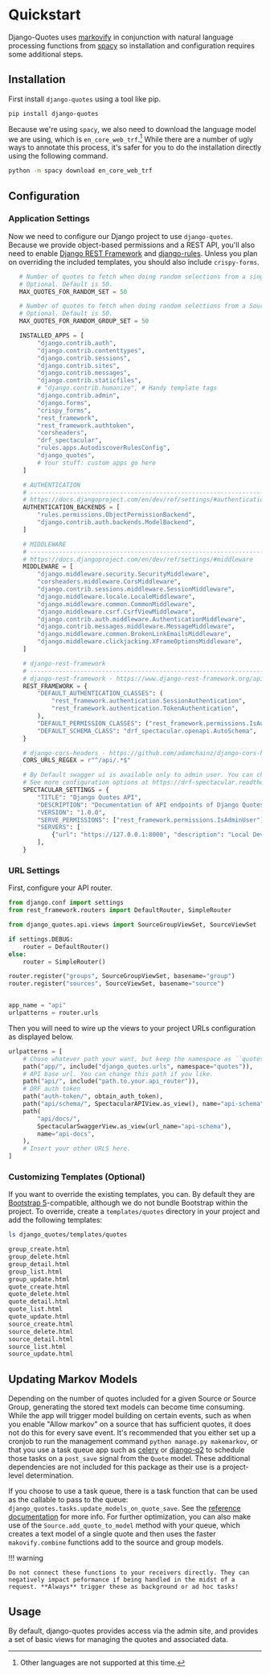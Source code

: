 # Quickstart

Django-Quotes uses [markovify](https://github.com/jsvine/markovify) in conjunction with natural language processing functions from [spacy](https://spacy.io) so installation and configuration requires some additional steps.

## Installation

First install `django-quotes` using a tool like pip.

```bash title="🎉 Look, it's the way you install almost every library!"
pip install django-quotes
```

Because we're using `spacy`, we also need to download the language model we are using, which is `en_core_web_trf`.[^1] While there are a number of ugly ways to annotate this process, it's safer for you to do the installation directly using the following command.

```bash title="It's an extra step because academia."
python -m spacy download en_core_web_trf
```

## Configuration

### Application Settings

Now we need to configure our Django project to use `django-quotes`. Because we provide object-based permissions and a REST API, you'll also need to enable [Django REST Framework](https://www.django-rest-framework.org) and [django-rules](https://github.com/dfunckt/django-rules). Unless you plan on overriding the included templates, you should also include `crispy-forms`.

```python title="settings.py"
   # Number of quotes to fetch when doing random selections from a single source.
   # Optional. Default is 50.
   MAX_QUOTES_FOR_RANDOM_SET = 50

   # Number of quotes to fetch when doing random selections from a SourceGroup.
   # Optional. Default is 50.
   MAX_QUOTES_FOR_RANDOM_GROUP_SET = 50

   INSTALLED_APPS = [
        "django.contrib.auth",
        "django.contrib.contenttypes",
        "django.contrib.sessions",
        "django.contrib.sites",
        "django.contrib.messages",
        "django.contrib.staticfiles",
        # "django.contrib.humanize", # Handy template tags
        "django.contrib.admin",
        "django.forms",
        "crispy_forms",
        "rest_framework",
        "rest_framework.authtoken",
        "corsheaders",
        "drf_spectacular",
        "rules.apps.AutodiscoverRulesConfig",
        "django_quotes",
        # Your stuff: custom apps go here
    ]

    # AUTHENTICATION
    # ------------------------------------------------------------------------------
    # https://docs.djangoproject.com/en/dev/ref/settings/#authentication-backends
    AUTHENTICATION_BACKENDS = [
        "rules.permissions.ObjectPermissionBackend",
        "django.contrib.auth.backends.ModelBackend",
    ]

    # MIDDLEWARE
    # ------------------------------------------------------------------------------
    # https://docs.djangoproject.com/en/dev/ref/settings/#middleware
    MIDDLEWARE = [
        "django.middleware.security.SecurityMiddleware",
        "corsheaders.middleware.CorsMiddleware",
        "django.contrib.sessions.middleware.SessionMiddleware",
        "django.middleware.locale.LocaleMiddleware",
        "django.middleware.common.CommonMiddleware",
        "django.middleware.csrf.CsrfViewMiddleware",
        "django.contrib.auth.middleware.AuthenticationMiddleware",
        "django.contrib.messages.middleware.MessageMiddleware",
        "django.middleware.common.BrokenLinkEmailsMiddleware",
        "django.middleware.clickjacking.XFrameOptionsMiddleware",
    ]

    # django-rest-framework
    # -------------------------------------------------------------------------------
    # django-rest-framework - https://www.django-rest-framework.org/api-guide/settings/
    REST_FRAMEWORK = {
        "DEFAULT_AUTHENTICATION_CLASSES": (
            "rest_framework.authentication.SessionAuthentication",
            "rest_framework.authentication.TokenAuthentication",
        ),
        "DEFAULT_PERMISSION_CLASSES": ("rest_framework.permissions.IsAuthenticated",),
        "DEFAULT_SCHEMA_CLASS": "drf_spectacular.openapi.AutoSchema",
    }

    # django-cors-headers - https://github.com/adamchainz/django-cors-headers#setup
    CORS_URLS_REGEX = r"^/api/.*$"

    # By Default swagger ui is available only to admin user. You can change permission classs to change that
    # See more configuration options at https://drf-spectacular.readthedocs.io/en/latest/settings.html#settings
    SPECTACULAR_SETTINGS = {
        "TITLE": "Django Quotes API",
        "DESCRIPTION": "Documentation of API endpoints of Django Quotes",
        "VERSION": "1.0.0",
        "SERVE_PERMISSIONS": ["rest_framework.permissions.IsAdminUser"],
        "SERVERS": [
            {"url": "https://127.0.0.1:8000", "description": "Local Development server"},
        ],
    }
```

### URL Settings

First, configure your API router.

```python title="api_router.py"
from django.conf import settings
from rest_framework.routers import DefaultRouter, SimpleRouter

from django_quotes.api.views import SourceGroupViewSet, SourceViewSet

if settings.DEBUG:
    router = DefaultRouter()
else:
    router = SimpleRouter()

router.register("groups", SourceGroupViewSet, basename="group")
router.register("sources", SourceViewSet, basename="source")


app_name = "api"
urlpatterns = router.urls
```

Then you will need to wire up the views to your project URLs configuration as displayed below.

```python title="urls.py"
urlpatterns = [
    # Chose whatever path your want, but keep the namespace as ``quotes``.
    path("app/", include("django_quotes.urls", namespace="quotes")),
    # API base url. You can change this path if you like.
    path("api/", include("path.to.your.api_router")),
    # DRF auth token
    path("auth-token/", obtain_auth_token),
    path("api/schema/", SpectacularAPIView.as_view(), name="api-schema"),
    path(
        "api/docs/",
        SpectacularSwaggerView.as_view(url_name="api-schema"),
        name="api-docs",
    ),
    # Insert your other URLS here.
]
```

### Customizing Templates (Optional)

If you want to override the existing templates, you can. By default they are [Bootstrap 5](https://getbootstrap.com)-compatible, although we do not bundle Bootstrap within the project. To override, create a `templates/quotes` directory in your project and add the following templates:

```bash
ls django_quotes/templates/quotes

group_create.html
group_delete.html
group_detail.html
group_list.html
group_update.html
quote_create.html
quote_delete.html
quote_detail.html
quote_list.html
quote_update.html
source_create.html
source_delete.html
source_detail.html
source_list.html
source_update.html
```

## Updating Markov Models

Depending on the number of quotes included for a given Source or Source Group, generating the stored text models can become time consuming. While the 
app will trigger model building on certain events, such as when you enable "Allow markov" on a source that has sufficient quotes, it does
not do this for every save event. It's recommended that you either set up a cronjob to run the management command `python manage.py makemarkov`, or that
you use a task queue app such as [celery](https://github.com/celery/celery) or [django-q2](https://github.com/django-q2/django-q2) to 
schedule those tasks on a `post_save` signal from the `Quote` model. These additional dependencies are not included for this package as their
use is a project-level determination. 

If you choose to use a task queue, there is a task function that can be used as the callable to pass to the queue: 
`django_quotes.tasks.update_models_on_quote_save`. See the [reference documentation](reference/django_quotes/tasks.md) for more info.
For further optimization, you can also make use of the `Source.add_quote_to_model` method with your queue, which creates a text model of a single quote and then uses the faster `makovify.combine` functions add to the source and group models. 

!!! warning
    
    Do not connect these functions to your receivers directly. They can negatively impact peformance if being handled in the midst of a request. **Always** trigger these as background or ad hoc tasks!

## Usage

By default, django-quotes provides access via the admin site, and provides a set of basic views for managing the quotes and associated data.


[^1]: Other languages are not supported at this time.
